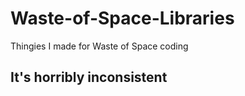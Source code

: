 # Waste-of-Space-Libraries

Thingies I made for Waste of Space coding

## It's horribly inconsistent
